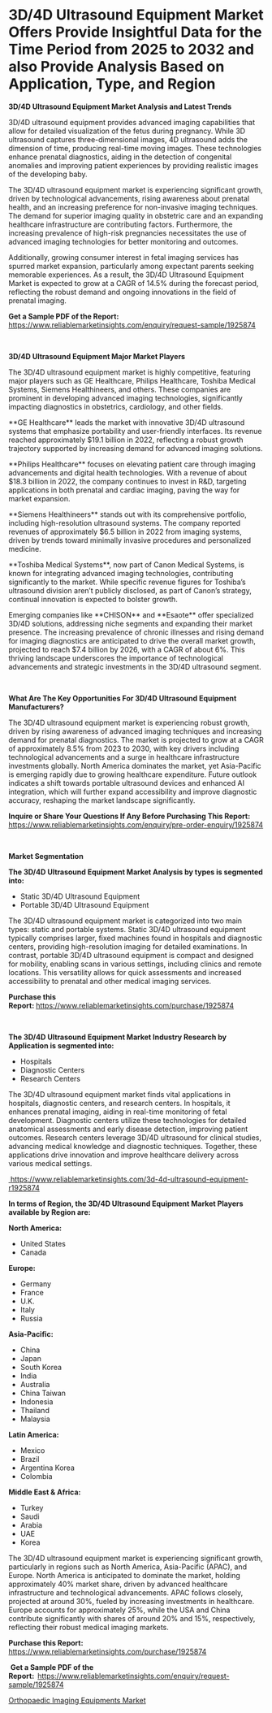 <p><h1>3D/4D Ultrasound Equipment Market Offers Provide Insightful Data for the Time Period from 2025 to 2032 and also Provide Analysis Based on Application, Type, and Region</h1></p><p><strong>3D/4D Ultrasound Equipment Market Analysis and Latest Trends</strong></p>
<p><p>3D/4D ultrasound equipment provides advanced imaging capabilities that allow for detailed visualization of the fetus during pregnancy. While 3D ultrasound captures three-dimensional images, 4D ultrasound adds the dimension of time, producing real-time moving images. These technologies enhance prenatal diagnostics, aiding in the detection of congenital anomalies and improving patient experiences by providing realistic images of the developing baby.</p><p>The 3D/4D ultrasound equipment market is experiencing significant growth, driven by technological advancements, rising awareness about prenatal health, and an increasing preference for non-invasive imaging techniques. The demand for superior imaging quality in obstetric care and an expanding healthcare infrastructure are contributing factors. Furthermore, the increasing prevalence of high-risk pregnancies necessitates the use of advanced imaging technologies for better monitoring and outcomes.</p><p>Additionally, growing consumer interest in fetal imaging services has spurred market expansion, particularly among expectant parents seeking memorable experiences. As a result, the 3D/4D Ultrasound Equipment Market is expected to grow at a CAGR of 14.5% during the forecast period, reflecting the robust demand and ongoing innovations in the field of prenatal imaging.</p></p>
<p><strong>Get a Sample PDF of the Report:&nbsp;</strong> <a href="https://www.reliablemarketinsights.com/enquiry/request-sample/1925874?utm_campaign=2111&utm_medium=2&utm_source=Github&utm_content=ia&utm_term=28032025&utm_id=3d4d-ultrasound-equipment">https://www.reliablemarketinsights.com/enquiry/request-sample/1925874</a></p>
<p>&nbsp;</p>
<p><strong>3D/4D Ultrasound Equipment Major Market Players</strong></p>
<p><p>The 3D/4D ultrasound equipment market is highly competitive, featuring major players such as GE Healthcare, Philips Healthcare, Toshiba Medical Systems, Siemens Healthineers, and others. These companies are prominent in developing advanced imaging technologies, significantly impacting diagnostics in obstetrics, cardiology, and other fields.</p><p>**GE Healthcare** leads the market with innovative 3D/4D ultrasound systems that emphasize portability and user-friendly interfaces. Its revenue reached approximately $19.1 billion in 2022, reflecting a robust growth trajectory supported by increasing demand for advanced imaging solutions.</p><p>**Philips Healthcare** focuses on elevating patient care through imaging advancements and digital health technologies. With a revenue of about $18.3 billion in 2022, the company continues to invest in R&D, targeting applications in both prenatal and cardiac imaging, paving the way for market expansion.</p><p>**Siemens Healthineers** stands out with its comprehensive portfolio, including high-resolution ultrasound systems. The company reported revenues of approximately $6.5 billion in 2022 from imaging systems, driven by trends toward minimally invasive procedures and personalized medicine.</p><p>**Toshiba Medical Systems**, now part of Canon Medical Systems, is known for integrating advanced imaging technologies, contributing significantly to the market. While specific revenue figures for Toshiba’s ultrasound division aren’t publicly disclosed, as part of Canon’s strategy, continual innovation is expected to bolster growth.</p><p>Emerging companies like **CHISON** and **Esaote** offer specialized 3D/4D solutions, addressing niche segments and expanding their market presence. The increasing prevalence of chronic illnesses and rising demand for imaging diagnostics are anticipated to drive the overall market growth, projected to reach $7.4 billion by 2026, with a CAGR of about 6%. This thriving landscape underscores the importance of technological advancements and strategic investments in the 3D/4D ultrasound segment.</p></p>
<p>&nbsp;</p>
<p><strong>What Are The Key Opportunities For 3D/4D Ultrasound Equipment Manufacturers?</strong></p>
<p><p>The 3D/4D ultrasound equipment market is experiencing robust growth, driven by rising awareness of advanced imaging techniques and increasing demand for prenatal diagnostics. The market is projected to grow at a CAGR of approximately 8.5% from 2023 to 2030, with key drivers including technological advancements and a surge in healthcare infrastructure investments globally. North America dominates the market, yet Asia-Pacific is emerging rapidly due to growing healthcare expenditure. Future outlook indicates a shift towards portable ultrasound devices and enhanced AI integration, which will further expand accessibility and improve diagnostic accuracy, reshaping the market landscape significantly.</p></p>
<p><strong>Inquire or Share Your Questions If Any Before Purchasing This Report:</strong> <a href="https://www.reliablemarketinsights.com/enquiry/pre-order-enquiry/1925874?utm_campaign=2111&utm_medium=2&utm_source=Github&utm_content=ia&utm_term=28032025&utm_id=3d4d-ultrasound-equipment">https://www.reliablemarketinsights.com/enquiry/pre-order-enquiry/1925874</a></p>
<p>&nbsp;</p>
<p><strong>Market Segmentation</strong></p>
<p><strong>The 3D/4D Ultrasound Equipment Market Analysis by types is segmented into:</strong></p>
<p><ul><li>Static 3D/4D Ultrasound Equipment</li><li>Portable 3D/4D Ultrasound Equipment</li></ul></p>
<p><p>The 3D/4D ultrasound equipment market is categorized into two main types: static and portable systems. Static 3D/4D ultrasound equipment typically comprises larger, fixed machines found in hospitals and diagnostic centers, providing high-resolution imaging for detailed examinations. In contrast, portable 3D/4D ultrasound equipment is compact and designed for mobility, enabling scans in various settings, including clinics and remote locations. This versatility allows for quick assessments and increased accessibility to prenatal and other medical imaging services.</p></p>
<p><strong>Purchase this Report:&nbsp;</strong><a href="https://www.reliablemarketinsights.com/purchase/1925874?utm_campaign=2111&utm_medium=2&utm_source=Github&utm_content=ia&utm_term=28032025&utm_id=3d4d-ultrasound-equipment">https://www.reliablemarketinsights.com/purchase/1925874</a></p>
<p>&nbsp;</p>
<p><strong>The 3D/4D Ultrasound Equipment Market Industry Research by Application is segmented into:</strong></p>
<p><ul><li>Hospitals</li><li>Diagnostic Centers</li><li>Research Centers</li></ul></p>
<p><p>The 3D/4D ultrasound equipment market finds vital applications in hospitals, diagnostic centers, and research centers. In hospitals, it enhances prenatal imaging, aiding in real-time monitoring of fetal development. Diagnostic centers utilize these technologies for detailed anatomical assessments and early disease detection, improving patient outcomes. Research centers leverage 3D/4D ultrasound for clinical studies, advancing medical knowledge and diagnostic techniques. Together, these applications drive innovation and improve healthcare delivery across various medical settings.</p></p>
<p><a href="https://www.reliablemarketinsights.com/3d-4d-ultrasound-equipment-r1925874?utm_campaign=2111&utm_medium=2&utm_source=Github&utm_content=ia&utm_term=28032025&utm_id=3d4d-ultrasound-equipment">&nbsp;https://www.reliablemarketinsights.com/3d-4d-ultrasound-equipment-r1925874</a></p>
<p><strong>In terms of Region, the 3D/4D Ultrasound Equipment Market Players available by Region are:</strong></p>
<p>
    <p> <strong> North America: </strong>
        <ul>
            <li>United States</li>
            <li>Canada</li>
        </ul>
        </p> 
    <p> <strong> Europe: </strong>
        <ul>
            <li>Germany</li>
            <li>France</li>
            <li>U.K.</li>
            <li>Italy</li>
            <li>Russia</li>
        </ul>
        </p> 
    <p> <strong> Asia-Pacific: </strong>
        <ul>
            <li>China</li>
            <li>Japan</li>
            <li>South Korea</li>
            <li>India</li>
            <li>Australia</li>
            <li>China Taiwan</li>
            <li>Indonesia</li>
            <li>Thailand</li>
            <li>Malaysia</li>
        </ul>
        </p> 
    <p> <strong> Latin America: </strong>
        <ul>
            <li>Mexico</li>
            <li>Brazil</li>
            <li>Argentina Korea</li>
            <li>Colombia</li>
        </ul>
        </p> 
    <p> <strong> Middle East & Africa: </strong>
        <ul>
            <li>Turkey</li>
            <li>Saudi</li>
            <li>Arabia</li>
            <li>UAE</li>
            <li>Korea</li>
        </ul>
    </p>
    </p>
<p><p>The 3D/4D ultrasound equipment market is experiencing significant growth, particularly in regions such as North America, Asia-Pacific (APAC), and Europe. North America is anticipated to dominate the market, holding approximately 40% market share, driven by advanced healthcare infrastructure and technological advancements. APAC follows closely, projected at around 30%, fueled by increasing investments in healthcare. Europe accounts for approximately 25%, while the USA and China contribute significantly with shares of around 20% and 15%, respectively, reflecting their robust medical imaging markets.</p></p>
<p><strong>Purchase this Report: </strong><a href="https://www.reliablemarketinsights.com/purchase/1925874?utm_campaign=2111&utm_medium=2&utm_source=Github&utm_content=ia&utm_term=28032025&utm_id=3d4d-ultrasound-equipment">https://www.reliablemarketinsights.com/purchase/1925874</a></p>
<p>&nbsp;<strong>Get a Sample PDF of the Report:&nbsp;&nbsp;</strong><a href="https://www.reliablemarketinsights.com/enquiry/request-sample/1925874?utm_campaign=2111&utm_medium=2&utm_source=Github&utm_content=ia&utm_term=28032025&utm_id=3d4d-ultrasound-equipment">https://www.reliablemarketinsights.com/enquiry/request-sample/1925874</a></p>
<p><strong></strong></p>
<p><p><a href="https://github.com/willjis/Market-Research-Report-List-1/blob/main/orthopaedic-imaging-equipments-market.md?utm_campaign=2111&utm_medium=2&utm_source=Github&utm_content=ia&utm_term=28032025&utm_id=3d4d-ultrasound-equipment">Orthopaedic Imaging Equipments Market</a></p></p>